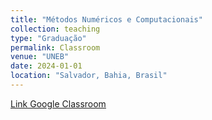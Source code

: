 ```yaml
---
title: "Métodos Numéricos e Computacionais"
collection: teaching
type: "Graduação"
permalink: Classroom
venue: "UNEB"
date: 2024-01-01
location: "Salvador, Bahia, Brasil"
---
```


<p style="text-decoration:underline;"><a href="https://classroom.google.com/c/MzYzMzA0MjQzMDYx?cjc=5yjxrjq">Link Google Classroom</a></p>
